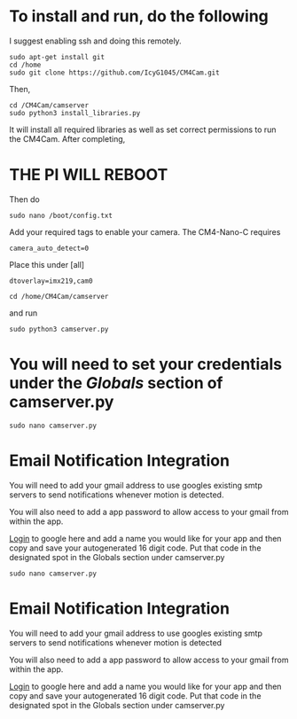 # To install and run, do the following
I suggest enabling ssh and doing this remotely.
```
sudo apt-get install git
cd /home 
sudo git clone https://github.com/IcyG1045/CM4Cam.git
```

Then,

```
cd /CM4Cam/camserver
sudo python3 install_libraries.py
```

It will install all required libraries as well as set correct permissions to run the CM4Cam. After completing, 

# **THE PI WILL REBOOT**

Then do

```
sudo nano /boot/config.txt
```
Add your required tags to enable your camera. The CM4-Nano-C requires

```
camera_auto_detect=0
```

Place this under [all]
```
dtoverlay=imx219,cam0
```

```
cd /home/CM4Cam/camserver
```
and run

```
sudo python3 camserver.py
```

# You will need to set your credentials under the *Globals* section of camserver.py

```
sudo nano camserver.py
```

# Email Notification Integration

You will need to add your gmail address to use googles existing smtp servers to send notifications whenever motion is detected.

You will also need to add a app password to allow access to your gmail from within the app. 

[Login](https://myaccount.google.com/apppasswords) to google here and add a name you would like for your app and then copy and save your autogenerated 16 digit code. Put that code in the designated spot in the Globals section under camserver.py


```
sudo nano camserver.py
```




















# Email Notification Integration

You will need to add your gmail address to use googles existing smtp servers to send notifications whenever motion is detected

You will also need to add a app password to allow access to your gmail from within the app. 

[Login](https://myaccount.google.com/apppasswords) to google here and add a name you would like for your app and then copy and save your autogenerated 16 digit code. Put that code in the designated spot in the Globals section under camserver.py
